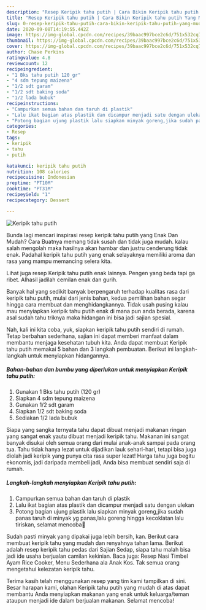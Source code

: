 ```yaml
---
description: "Resep Keripik tahu putih | Cara Bikin Keripik tahu putih Yang Mudah Dan Praktis"
title: "Resep Keripik tahu putih | Cara Bikin Keripik tahu putih Yang Mudah Dan Praktis"
slug: 0-resep-keripik-tahu-putih-cara-bikin-keripik-tahu-putih-yang-mudah-dan-praktis
date: 2020-09-08T14:19:55.442Z
image: https://img-global.cpcdn.com/recipes/39baac997bce2c6d/751x532cq70/keripik-tahu-putih-foto-resep-utama.jpg
thumbnail: https://img-global.cpcdn.com/recipes/39baac997bce2c6d/751x532cq70/keripik-tahu-putih-foto-resep-utama.jpg
cover: https://img-global.cpcdn.com/recipes/39baac997bce2c6d/751x532cq70/keripik-tahu-putih-foto-resep-utama.jpg
author: Chase Perkins
ratingvalue: 4.8
reviewcount: 12
recipeingredient:
- "1 Bks tahu putih 120 gr"
- "4 sdm tepung maizena"
- "1/2 sdt garam"
- "1/2 sdt baking soda"
- "1/2 lada bubuk"
recipeinstructions:
- "Campurkan semua bahan dan taruh di plastik"
- "Lalu ikat bagian atas plastik dan dicampur menjadi satu dengan ulekan"
- "Potong bagian ujung plastik lalu siapkan minyak goreng,jika sudah panas taruh di minyak yg panas,lalu goreng hingga kecoklatan lalu tiriskan, selamat mencoba🤗"
categories:
- Resep
tags:
- keripik
- tahu
- putih

katakunci: keripik tahu putih 
nutrition: 108 calories
recipecuisine: Indonesian
preptime: "PT10M"
cooktime: "PT31M"
recipeyield: "1"
recipecategory: Dessert

---
```



![Keripik tahu putih](https://img-global.cpcdn.com/recipes/39baac997bce2c6d/751x532cq70/keripik-tahu-putih-foto-resep-utama.jpg)

Bunda lagi mencari inspirasi resep keripik tahu putih yang Enak Dan Mudah? Cara Buatnya memang tidak susah dan tidak juga mudah. kalau salah mengolah maka hasilnya akan hambar dan justru cenderung tidak enak. Padahal keripik tahu putih yang enak selayaknya memiliki aroma dan rasa yang mampu memancing selera kita.

Lihat juga resep Keripik tahu putih enak lainnya. Pengen yang beda tapi ga ribet. Alhasil jadilah cemilan enak dan gurih.

Banyak hal yang sedikit banyak berpengaruh terhadap kualitas rasa dari keripik tahu putih, mulai dari jenis bahan, kedua pemilihan bahan segar hingga cara membuat dan menghidangkannya. Tidak usah pusing kalau mau menyiapkan keripik tahu putih enak di mana pun anda berada, karena asal sudah tahu triknya maka hidangan ini bisa jadi sajian spesial.


Nah, kali ini kita coba, yuk, siapkan keripik tahu putih sendiri di rumah. Tetap berbahan sederhana, sajian ini dapat memberi manfaat dalam membantu menjaga kesehatan tubuh kita. Anda dapat membuat Keripik tahu putih memakai 5 bahan dan 3 langkah pembuatan. Berikut ini langkah-langkah untuk menyiapkan hidangannya.

<!--inarticleads1-->

##### Bahan-bahan dan bumbu yang diperlukan untuk menyiapkan Keripik tahu putih:

1. Gunakan 1 Bks tahu putih (120 gr)
1. Siapkan 4 sdm tepung maizena
1. Gunakan 1/2 sdt garam
1. Siapkan 1/2 sdt baking soda
1. Sediakan 1/2 lada bubuk


Siapa yang sangka ternyata tahu dapat dibuat menjadi makanan ringan yang sangat enak yautu dibuat menjadi keripik tahu. Makanan ini sangat banyak disukai oleh semua orang dari mulai anak-anak sampai pada orang tua. Tahu tidak hanya lezat untuk dijadikan lauk sehari-hari, tetapi bisa juga diolah jadi keripik yang punya cita rasa super lezat! Harga tahu juga begitu ekonomis, jadi daripada membeli jadi, Anda bisa membuat sendiri saja di rumah. 

<!--inarticleads2-->

##### Langkah-langkah menyiapkan Keripik tahu putih:

1. Campurkan semua bahan dan taruh di plastik
1. Lalu ikat bagian atas plastik dan dicampur menjadi satu dengan ulekan
1. Potong bagian ujung plastik lalu siapkan minyak goreng,jika sudah panas taruh di minyak yg panas,lalu goreng hingga kecoklatan lalu tiriskan, selamat mencoba🤗


Sudah pasti minyak yang dipakai juga lebih bersih, kan. Berikut cara membuat keripik tahu yang mudah dan renyahnya tahan lama. Berikut adalah resep keripik tahu pedas dari Sajian Sedap, siapa tahu malah bisa jadi ide usaha berjualan camilan kekinian. Baca juga: Resep Nasi Timbel Ayam Rice Cooker, Menu Sederhana ala Anak Kos. Tak semua orang mengetahui kelezatan keripik tahu. 

Terima kasih telah menggunakan resep yang tim kami tampilkan di sini. Besar harapan kami, olahan Keripik tahu putih yang mudah di atas dapat membantu Anda menyiapkan makanan yang enak untuk keluarga/teman ataupun menjadi ide dalam berjualan makanan. Selamat mencoba!
